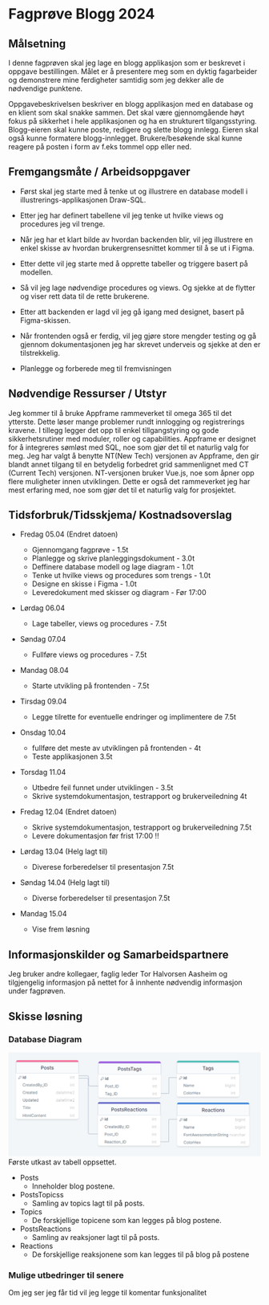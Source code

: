 # Fagprøve Blogg 2024
## Målsetning 
I denne fagprøven skal jeg lage en blogg applikasjon som er beskrevet i oppgave bestillingen. Målet er å presentere meg som en dyktig fagarbeider og demonstrere mine ferdigheter samtidig som jeg dekker alle de nødvendige punktene. 

Oppgavebeskrivelsen beskriver en blogg applikasjon med en database og en klient som skal snakke sammen. Det skal være gjennomgående høyt fokus på sikkerhet i hele applikasjonen og ha en strukturert tilgangsstyring. Blogg-eieren skal kunne poste, redigere og slette blogg innlegg. Eieren skal også kunne formatere blogg-innlegget. Brukere/besøkende skal kunne reagere på posten i form av f.eks tommel opp eller ned. 

## Fremgangsmåte / Arbeidsoppgaver 

- Først skal jeg starte med å tenke ut og illustrere en database modell i illustrerings-applikasjonen Draw-SQL. 

- Etter jeg har definert tabellene vil jeg tenke ut hvilke views og procedures jeg vil trenge. 

- Når jeg har et klart bilde av hvordan backenden blir, vil jeg illustrere en enkel skisse av hvordan brukergrensesnittet kommer til å se ut i Figma. 

- Etter dette vil jeg starte med å opprette tabeller og triggere basert på modellen. 

- Så vil jeg lage nødvendige procedures og views. Og sjekke at de flytter og viser rett data til de rette brukerene. 

- Etter att backenden er lagd vil jeg gå igang med designet, basert på Figma-skissen. 

- Når frontenden også er ferdig, vil jeg gjøre store mengder testing og gå gjennom dokumentasjonen jeg har skrevet underveis og sjekke at den er tilstrekkelig. 

- Planlegge og forberede meg til fremvisningen

## Nødvendige Ressurser / Utstyr

Jeg kommer til å bruke Appframe rammeverket til omega 365 til det ytterste. Dette løser mange problemer rundt innlogging og registrerings kravene. I tillegg legger det opp til enkel tillgangstyring og gode sikkerhetsrutiner med moduler, roller og capabilities. Appframe er designet for å integreres sømløst med SQL, noe som gjør det til et naturlig valg for meg. Jeg har valgt å benytte NT(New Tech) versjonen av Appframe, den gir blandt annet tilgang til en betydelig forbedret grid sammenlignet med CT (Current Tech) versjonen. NT-versjonen bruker Vue.js, noe som åpner opp flere muligheter innen utviklingen. Dette er også det rammeverket jeg har mest erfaring med, noe som gjør det til et naturlig valg for prosjektet. 

## Tidsforbruk/Tidsskjema/ Kostnadsoverslag 

- Fredag 05.04 (Endret datoen)
    - Gjennomgang fagprøve - 1.5t
    - Planlegge og skrive planleggingsdokument - 3.0t
    - Deffinere database modell og lage diagram - 1.0t
    - Tenke ut hvilke views og procedures som trengs - 1.0t
    - Designe en skisse i Figma - 1.0t
    - Leveredokument med skisser og diagram - Før 17:00

- Lørdag 06.04
    - Lage tabeller, views og procedures - 7.5t

- Søndag 07.04
    - Fullføre views og procedures - 7.5t

- Mandag 08.04
    - Starte utvikling på frontenden - 7.5t

- Tirsdag 09.04
    - Legge tilrette for eventuelle endringer og implimentere de 7.5t
       
- Onsdag 10.04
    - fullføre det meste av utviklingen på frontenden - 4t
    - Teste applikasjonen 3.5t

- Torsdag 11.04
    - Utbedre feil funnet under utviklingen - 3.5t
    - Skrive systemdokumentasjon, testrapport og brukerveiledning 4t

- Fredag 12.04 (Endret datoen)
  - Skrive systemdokumentasjon, testrapport og brukerveiledning 7.5t
  - Levere dokumentasjon før frist 17:00 !!
- Lørdag 13.04 (Helg lagt til)
    - Diverese forberedelser til presentasjon 7.5t

- Søndag 14.04 (Helg lagt til)
    - Diverse forberedelser til presentasjon 7.5t

- Mandag 15.04
    - Vise frem løsning
 
## Informasjonskilder og Samarbeidspartnere 
Jeg bruker andre kollegaer, faglig leder Tor Halvorsen Aasheim og tilgjengelig informasjon på nettet for å innhente nødvendig informasjon under fagprøven.

## Skisse løsning
### Database Diagram
![Database Diagram](Images/DatabaseDiagram.png)
Første utkast av tabell oppsettet.
- Posts
    - Inneholder blog postene.
- PostsTopicss
    - Samling av topics lagt til på posts.
- Topics
    - De forskjellige topicene som kan legges på blog postene.
- PostsReactions
    - Samling av reaksjoner lagt til på posts.
- Reactions
    - De forskjellige reaksjonene som kan legges til på blog på postene

### Mulige utbedringer til senere
Om jeg ser jeg får tid vil jeg legge til komentar funksjonalitet

